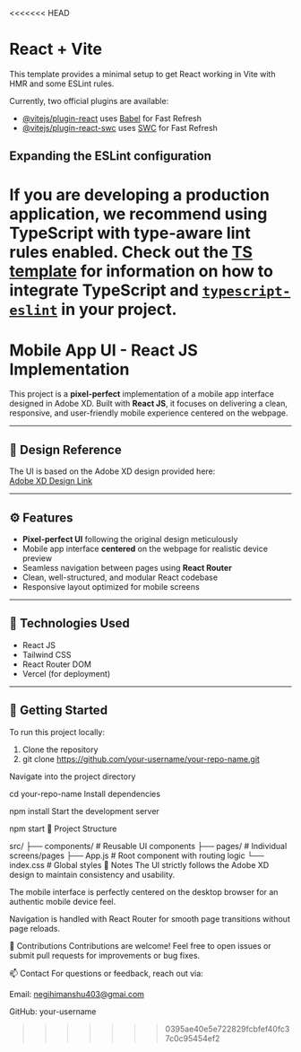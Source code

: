 <<<<<<< HEAD
# React + Vite

This template provides a minimal setup to get React working in Vite with HMR and some ESLint rules.

Currently, two official plugins are available:

- [@vitejs/plugin-react](https://github.com/vitejs/vite-plugin-react/blob/main/packages/plugin-react) uses [Babel](https://babeljs.io/) for Fast Refresh
- [@vitejs/plugin-react-swc](https://github.com/vitejs/vite-plugin-react/blob/main/packages/plugin-react-swc) uses [SWC](https://swc.rs/) for Fast Refresh

## Expanding the ESLint configuration

If you are developing a production application, we recommend using TypeScript with type-aware lint rules enabled. Check out the [TS template](https://github.com/vitejs/vite/tree/main/packages/create-vite/template-react-ts) for information on how to integrate TypeScript and [`typescript-eslint`](https://typescript-eslint.io) in your project.
=======
# Mobile App UI - React JS Implementation

This project is a **pixel-perfect** implementation of a mobile app interface designed in Adobe XD. Built with **React JS**, it focuses on delivering a clean, responsive, and user-friendly mobile experience centered on the webpage.

---

## 🎨 Design Reference

The UI is based on the Adobe XD design provided here:  
[Adobe XD Design Link](https://xd.adobe.com/view/b68eea25-003d-4a5d-8fdd-d463eeb20b32-e3dd)

---

## ⚙️ Features

- **Pixel-perfect UI** following the original design meticulously
- Mobile app interface **centered** on the webpage for realistic device preview
- Seamless navigation between pages using **React Router**
- Clean, well-structured, and modular React codebase
- Responsive layout optimized for mobile screens

---

## 🧰 Technologies Used

- React JS
- Tailwind CSS
- React Router DOM
- Vercel (for deployment)

---

## 🚀 Getting Started

To run this project locally:

1. Clone the repository
2. 
   git clone https://github.com/your-username/your-repo-name.git

Navigate into the project directory


cd your-repo-name
Install dependencies


npm install
Start the development server


npm start
📝 Project Structure

src/
 ├── components/      # Reusable UI components
 ├── pages/           # Individual screens/pages
 ├── App.js           # Root component with routing logic
 └── index.css        # Global styles
📌 Notes
The UI strictly follows the Adobe XD design to maintain consistency and usability.

The mobile interface is perfectly centered on the desktop browser for an authentic mobile device feel.

Navigation is handled with React Router for smooth page transitions without page reloads.

🙌 Contributions
Contributions are welcome! Feel free to open issues or submit pull requests for improvements or bug fixes.

📫 Contact
For questions or feedback, reach out via:

Email: negihimanshu403@gmai.com

GitHub: your-username

>>>>>>> 0395ae40e5e722829fcbfef40fc37c0c95454ef2
